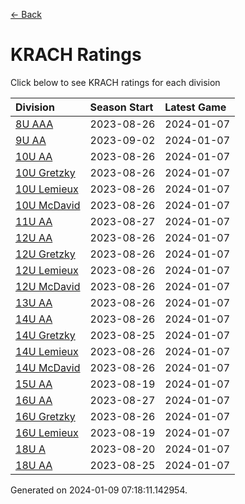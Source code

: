 [<- Back](../readme.md)
# KRACH Ratings
Click below to see KRACH ratings for each division

| Division | Season Start | Latest Game |
| :-- | :-- | :-- |
| [8U AAA](8U-AAA-ratings.md) | 2023-08-26 | 2024-01-07 |
| [9U AA](9U-AA-ratings.md) | 2023-09-02 | 2024-01-07 |
| [10U AA](10U-AA-ratings.md) | 2023-08-26 | 2024-01-07 |
| [10U Gretzky](10U-Gretzky-ratings.md) | 2023-08-26 | 2024-01-07 |
| [10U Lemieux](10U-Lemieux-ratings.md) | 2023-08-26 | 2024-01-07 |
| [10U McDavid](10U-McDavid-ratings.md) | 2023-08-26 | 2024-01-07 |
| [11U AA](11U-AA-ratings.md) | 2023-08-27 | 2024-01-07 |
| [12U AA](12U-AA-ratings.md) | 2023-08-26 | 2024-01-07 |
| [12U Gretzky](12U-Gretzky-ratings.md) | 2023-08-26 | 2024-01-07 |
| [12U Lemieux](12U-Lemieux-ratings.md) | 2023-08-26 | 2024-01-07 |
| [12U McDavid](12U-McDavid-ratings.md) | 2023-08-26 | 2024-01-07 |
| [13U AA](13U-AA-ratings.md) | 2023-08-26 | 2024-01-07 |
| [14U AA](14U-AA-ratings.md) | 2023-08-26 | 2024-01-07 |
| [14U Gretzky](14U-Gretzky-ratings.md) | 2023-08-25 | 2024-01-07 |
| [14U Lemieux](14U-Lemieux-ratings.md) | 2023-08-26 | 2024-01-07 |
| [14U McDavid](14U-McDavid-ratings.md) | 2023-08-26 | 2024-01-07 |
| [15U AA](15U-AA-ratings.md) | 2023-08-19 | 2024-01-07 |
| [16U AA](16U-AA-ratings.md) | 2023-08-27 | 2024-01-07 |
| [16U Gretzky](16U-Gretzky-ratings.md) | 2023-08-26 | 2024-01-07 |
| [16U Lemieux](16U-Lemieux-ratings.md) | 2023-08-19 | 2024-01-07 |
| [18U A](18U-A-ratings.md) | 2023-08-20 | 2024-01-07 |
| [18U AA](18U-AA-ratings.md) | 2023-08-25 | 2024-01-07 |

Generated on 2024-01-09 07:18:11.142954.

